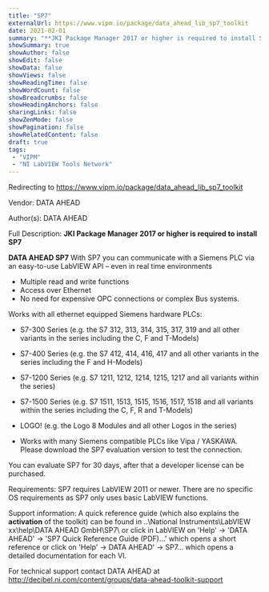 ```yaml
---
title: "SP7"
externalUrl: https://www.vipm.io/package/data_ahead_lib_sp7_toolkit
date: 2021-02-01
summary: "**JKI Package Manager 2017 or higher is required to install SP7**"
showSummary: true
showAuthor: false
showEdit: false
showData: false
showViews: false
showReadingTime: false
showWordCount: false
showBreadcrumbs: false
showHeadingAnchors: false
sharingLinks: false
showZenMode: false
showPagination: false
showRelatedContent: false
draft: true
tags:
 - "VIPM"
 - "NI LabVIEW Tools Network"
---
```


Redirecting to https://www.vipm.io/package/data_ahead_lib_sp7_toolkit

Vendor: DATA AHEAD

Author(s): DATA AHEAD
 
Full Description:
**JKI Package Manager 2017 or higher is required to install SP7**

**DATA AHEAD SP7**
With SP7 you can communicate with a Siemens PLC via an easy-to-use LabVIEW API – even in real time environments

- Multiple read and write functions 
- Access over Ethernet 
- No need for expensive OPC connections or complex Bus systems. 

Works with all ethernet equipped Siemens hardware PLCs: 
- S7-300 Series (e.g. the S7 312, 313, 314, 315, 317, 319 and all other variants in the series including the C, F and T-Models) 
- S7-400 Series (e.g. the S7 412, 414, 416, 417 and all other variants in the series including the F and H-Models) 
- S7-1200 Series (e.g. S7 1211, 1212, 1214, 1215, 1217 and all variants within the series) 
- S7-1500 Series (e.g. S7 1511, 1513, 1515, 1516, 1517, 1518 and all variants within the series including the C, F, R and T-Models) 
- LOGO! (e.g. the Logo 8 Modules and all other Logos in the series) 

- Works with many Siemens compatible PLCs like Vipa / YASKAWA. Please download the SP7 evaluation version to test the connection. 

You can evaluate SP7 for 30 days, after that a developer license can be purchased. 

Requirements:
SP7 requires LabVIEW 2011 or newer.
There are no specific OS requirements as SP7 only uses basic LabVIEW functions.

Support information:
A quick reference guide (which also explains the **activation** of the toolkit) can be found in ..\\National Instruments\\LabVIEW xx\\help\\DATA AHEAD GmbH\\SP7\\
or click in LabVIEW on 'Help' -> 'DATA AHEAD' -> 'SP7 Quick Reference Guide (PDF)...' which opens a short reference or click on 'Help' -> DATA AHEAD' -> SP7... which opens a detailed documentation for each VI.

For technical support contact DATA AHEAD at http://decibel.ni.com/content/groups/data-ahead-toolkit-support